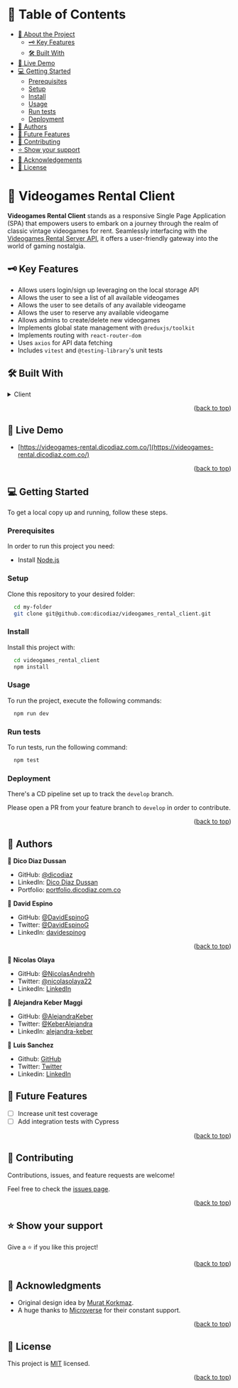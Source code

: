 <a name="readme-top"></a>

# 📗 Table of Contents

- [📖 About the Project](#about-project)
  - [🗝️ Key Features](#key-features)
  - [🛠️ Built With](#built-with)
- [🚀 Live Demo](#live-demo)
- [💻 Getting Started](#getting-started)
  - [Prerequisites](#prerequisites)
  - [Setup](#setup)
  - [Install](#install)
  - [Usage](#usage)
  - [Run tests](#run-tests)
  - [Deployment](#deployment)
- [👥 Authors](#authors)
- [🔭 Future Features](#future-features)
- [🤝 Contributing](#contributing)
- [⭐️ Show your support](#support)
- [🙏 Acknowledgements](#acknowledgements)
- [📝 License](#license)

# 📖 Videogames Rental Client <a name="about-project"></a>

**Videogames Rental Client** stands as a responsive Single Page Application (SPA) that empowers users to embark on a journey through the realm of classic vintage videogames for rent. Seamlessly interfacing with the [Videogames Rental Server API](https://github.com/dicodiaz/videogames_rental_server), it offers a user-friendly gateway into the world of gaming nostalgia.

## 🗝️ Key Features <a name="key-features"></a>

- Allows users login/sign up leveraging on the local storage API
- Allows the user to see a list of all available videogames
- Allows the user to see details of any available videogame
- Allows the user to reserve any available videogame
- Allows admins to create/delete new videogames
- Implements global state management with `@reduxjs/toolkit`
- Implements routing with `react-router-dom`
- Uses `axios` for API data fetching
- Includes `vitest` and `@testing-library`'s unit tests

## 🛠️ Built With <a name="built-with"></a>

<details>
  <summary>Client</summary>
  <ul>
    <li><a href="https://react.dev">React</a></li>
  </ul>
  <ul>
    <li><a href="https://vitejs.dev/">Vite</a></li>
  </ul>
</details>

<p align="right">(<a href="#readme-top">back to top</a>)</p>

## 🚀 Live Demo <a name="live-demo"></a>

- [https://videogames-rental.dicodiaz.com.co/](https://videogames-rental.dicodiaz.com.co/)

<p align="right">(<a href="#readme-top">back to top</a>)</p>

## 💻 Getting Started <a name="getting-started"></a>

To get a local copy up and running, follow these steps.

### Prerequisites

In order to run this project you need:

- Install [Node.js](https://nodejs.org/en)

### Setup

Clone this repository to your desired folder:

```sh
  cd my-folder
  git clone git@github.com:dicodiaz/videogames_rental_client.git
```

### Install

Install this project with:

```sh
  cd videogames_rental_client
  npm install
```

### Usage

To run the project, execute the following commands:

```sh
  npm run dev
```

### Run tests

To run tests, run the following command:

```sh
  npm test
```

### Deployment

There's a CD pipeline set up to track the `develop` branch.

Please open a PR from your feature branch to `develop` in order to contribute.

<p align="right">(<a href="#readme-top">back to top</a>)</p>

## 👥 Authors <a name="authors"></a>

👤 **Dico Diaz Dussan**

- GitHub: [@dicodiaz](https://github.com/dicodiaz)
- LinkedIn: [Dico Diaz Dussan](https://www.linkedin.com/in/dico-diaz-dussan/)
- Portfolio: [portfolio.dicodiaz.com.co](https://portfolio.dicodiaz.com.co)

👤 **David Espino**

- GitHub: [@DavidEspinoG](https://github.com/DavidEspinoG)
- Twitter: [@DavidEspinoG](https://twitter.com/DavidEspinoG)
- LinkedIn: [davidespinog](https://linkedin.com/in/davidespinog)

<p align="right">(<a href="#readme-top">back to top</a>)</p>

👤 **Nicolas Olaya**

- GitHub: [@NicolasAndrehh](https://github.com/NicolasAndrehh)
- Twitter: [@nicolasolaya22](https://twitter.com/nicolasolaya22)
- LinkedIn: [LinkedIn](https://www.linkedin.com/in/nicolas-olaya/)

👤 **Alejandra Keber Maggi**

- GitHub: [@AlejandraKeber](https://github.com/AlejandraKeber)
- Twitter: [@KeberAlejandra](https://twitter.com/KeberAlejandra)
- LinkedIn: [alejandra-keber](https://www.linkedin.com/in/alejandra-keber)

👤 **Luis Sanchez**

- Github: [GitHub](https://github.com/sanieni6/)
- Twitter: [Twitter](https://twitter.com/its_luis_sz23)
- Linkedin: [LinkedIn](https://www.linkedin.com/in/luissanchezz3/)

## 🔭 Future Features <a name="future-features"></a>

- [ ] Increase unit test coverage
- [ ] Add integration tests with Cypress

<p align="right">(<a href="#readme-top">back to top</a>)</p>

## 🤝 Contributing <a name="contributing"></a>

Contributions, issues, and feature requests are welcome!

Feel free to check the [issues page](../../issues/).

<p align="right">(<a href="#readme-top">back to top</a>)</p>

## ⭐️ Show your support <a name="support"></a>

Give a ⭐️ if you like this project!

<p align="right">(<a href="#readme-top">back to top</a>)</p>

## 🙏 Acknowledgments <a name="acknowledgements"></a>

- Original design idea by [Murat Korkmaz](https://www.behance.net/gallery/26425031/Vespa-Responsive-Redesign).
- A huge thanks to [Microverse](https://www.microverse.org) for their constant support.

<p align="right">(<a href="#readme-top">back to top</a>)</p>

## 📝 License <a name="license"></a>

This project is [MIT](./MIT.md) licensed.

<p align="right">(<a href="#readme-top">back to top</a>)</p>
